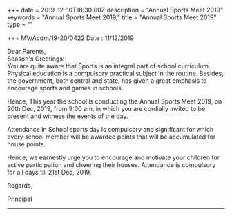 +++
date = 2019-12-10T18:30:00Z
description = "Annual Sports Meet 2019"
keywords = "Annual Sports Meet 2019,"
title = "Annual Sports Meet 2019"
type = ""

+++
MV/Acdm/19-20/0422                                          Date : 11/12/2019

Dear Parents,  
Season's Greetings!  
You are quite aware that Sports is an integral part of school curriculum. Physical education is a compulsory practical subject in the routine. Besides, the government, both central and state, has given a great emphasis to encourage sports and games in schools.

Hence, This year the school is conducting the Annual Sports Meet 2019, on 20th Dec, 2019, from 9:00 am, in which you are cordially invited to be present and witness the events of the day.

Attendance in School sports day is compulsory and significant for which every school member will be awarded points that will be accumulated for house points.

Hence, we earnestly urge you to encourage and motivate your children for active participation and cheering their houses. Attendance is compulsory for all days till 21st Dec, 2019.

Regards,

Principal

***